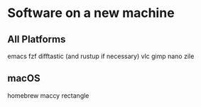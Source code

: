 # Software on a new machine

## All Platforms

emacs
fzf
difftastic (and rustup if necessary)
vlc
gimp
nano
zile

## macOS

homebrew
maccy
rectangle
